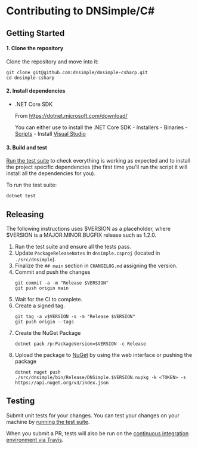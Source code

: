 # Contributing to DNSimple/C#

## Getting Started

#### 1. Clone the repository
Clone the repository and move into it:

```shell
git clone git@github.com:dnsimple/dnsimple-csharp.git
cd dnsimple-csharp
```

#### 2. Install dependencies

- .NET Core SDK

    From https://dotnet.microsoft.com/download/

    You can either use to install the .NET Core SDK
        - Installers
        - Binaries
        - [Scripts](https://dotnet.microsoft.com/download/dotnet/scripts)
        - Install [Visual Studio](https://visualstudio.microsoft.com/)

#### 3. Build and test

[Run the test suite](#testing) to check everything is working as expected and to install the project specific
dependencies (the first time you'll run the script it will install all the dependencies for you).

To run the test suite:

```shell
dotnet test
```

## Releasing

The following instructions uses $VERSION as a placeholder, where $VERSION is a MAJOR.MINOR.BUGFIX release such as 1.2.0.

1. Run the test suite and ensure all the tests pass.
1. Update `PackageReleaseNotes` in `dnsimple.csproj` (located in `./src/dnsimple`).
1. Finalize the `## main` section in `CHANGELOG.md` assigning the version.
1. Commit and push the changes
    ```shell
    git commit -a -m "Release $VERSION"
    git push origin main
    ```
1. Wait for the CI to complete.
1. Create a signed tag.
    ```shell
    git tag -a v$VERSION -s -m "Release $VERSION"
    git push origin --tags
    ```
1. Create the NuGet Package
    ```shell
    dotnet pack /p:PackageVersion=$VERSION -c Release
    ```
1. Upload the package to [NuGet](https://www.nuget.org/) by using the web interface or pushing the package
    ```shell
    dotnet nuget push ./src/dnsimple/bin/Release/DNSimple.$VERSION.nupkg -k <TOKEN> -s https://api.nuget.org/v3/index.json
    ```

## Testing

Submit unit tests for your changes. You can test your changes on your machine by [running the test suite](#testing).

When you submit a PR, tests will also be run on the [continuous integration environment via Travis](https://travis-ci.com/dnsimple/dnsimple-csharp).
